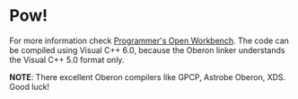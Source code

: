 # Pow!
For more information check [Programmer's Open Workbench](http://www.fim.uni-linz.ac.at/pow/pow.htm).
The code can be compiled using Visual C++ 6.0, because the Oberon linker understands the
Visual C++ 5.0 format only.

**NOTE**: There excellent Oberon compilers like GPCP, Astrobe Oberon, XDS. Good luck!
